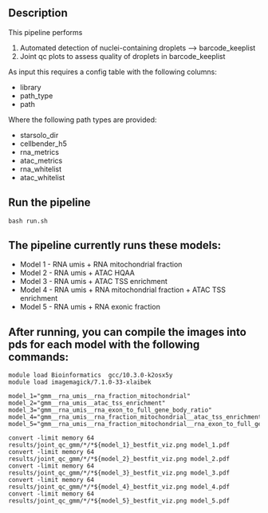 ## Description
This pipeline performs 
1. Automated detection of nuclei-containing droplets --> barcode_keeplist
2. Joint qc plots to assess quality of droplets in barcode_keeplist

As input this requires a config table with the following columns:
- library
- path_type
- path

Where the following path types are provided:
- starsolo_dir
- cellbender_h5
- rna_metrics
- atac_metrics
- rna_whitelist
- atac_whitelist

## Run the pipeline
```
bash run.sh
```


## The pipeline currently runs these models:
* Model 1 - RNA umis + RNA mitochondrial fraction
* Model 2 - RNA umis + ATAC HQAA
* Model 3 - RNA umis + ATAC TSS enrichment
* Model 4 - RNA umis + RNA mitochondrial fraction + ATAC TSS enrichment
* Model 5 - RNA umis + RNA exonic fraction


## After running, you can compile the images into pds for each model with the following commands:
```
module load Bioinformatics  gcc/10.3.0-k2osx5y
module load imagemagick/7.1.0-33-xlaibek

model_1="gmm__rna_umis__rna_fraction_mitochondrial"
model_2="gmm__rna_umis__atac_tss_enrichment"
model_3="gmm__rna_umis__rna_exon_to_full_gene_body_ratio"
model_4="gmm__rna_umis__rna_fraction_mitochondrial__atac_tss_enrichment"
model_5="gmm__rna_umis__rna_fraction_mitochondrial__rna_exon_to_full_gene_body_ratio"

convert -limit memory 64 results/joint_qc_gmm/*/*${model_1}_bestfit_viz.png model_1.pdf
convert -limit memory 64 results/joint_qc_gmm/*/*${model_2}_bestfit_viz.png model_2.pdf
convert -limit memory 64 results/joint_qc_gmm/*/*${model_3}_bestfit_viz.png model_3.pdf
convert -limit memory 64 results/joint_qc_gmm/*/*${model_4}_bestfit_viz.png model_4.pdf
convert -limit memory 64 results/joint_qc_gmm/*/*${model_5}_bestfit_viz.png model_5.pdf
```
